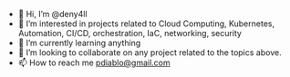 - 👋 Hi, I’m @deny4ll
- 👀 I’m interested in projects related to Cloud Computing, Kubernetes, Automation, CI/CD, orchestration, IaC, networking, security 
- 🌱 I’m currently learning anything
- 💞️ I’m looking to collaborate on any project related to the topics above.
- 📫 How to reach me pdiablo@gmail.com

<!---
deny4ll/deny4ll is a ✨ special ✨ repository because its `README.md` (this file) appears on your GitHub profile.
You can click the Preview link to take a look at your changes.
--->
